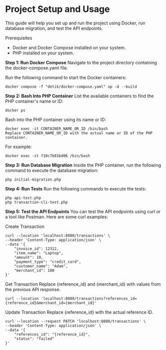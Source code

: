 # Project Setup and Usage
This guide will help you set up and run the project using Docker, run database migration, and test the API endpoints.

Prerequisites
- Docker and Docker Compose installed on your system.
- PHP installed on your system.

**Step 1: Run Docker Compose**
Navigate to the project directory containing the docker-compose.yaml file.

Run the following command to start the Docker containers:
```
docker compose -f "detik/docker-compose.yaml" up -d --build
```

**Step 2: Bash Into PHP Container**
List the available containers to find the PHP container's name or ID:
```
docker ps
```

Bash into the PHP container using its name or ID:
```
docker exec -it CONTAINER_NAME_OR_ID /bin/bash
Replace CONTAINER_NAME_OR_ID with the actual name or ID of the PHP container. 
```

For example:
```
docker exec -it f10c7b01bd06 /bin/bash
```

**Step 3: Run Database Migration**
Inside the PHP container, run the following command to execute the database migration:
```
php initial-migration.php
```


**Step 4: Run Tests**
Run the following commands to execute the tests:
```
php api-test.php
php transaction-cli-test.php
```

**Step 5: Test the API Endpoints**
You can test the API endpoints using curl or a tool like Postman. Here are some curl examples:

Create Transaction
```
curl --location 'localhost:8080/transactions' \
--header 'Content-Type: application/json' \
--data '{
    "invoice_id": 12312,
    "item_name": "Laptop",
    "amount": 10,
    "payment_type": "credit_card",
    "customer_name": "Adam",
    "merchant_id": 100
}'
```

Get Transaction
Replace {reference_id} and {merchant_id} with values from the previous API response.
```
curl --location 'localhost:8080/transactions?references_id={reference_id}&merchant_id={merchant_id}'
```

Update Transaction
Replace {reference_id} with the actual reference ID.
```
curl --location --request PATCH 'localhost:8080/transactions' \
--header 'Content-Type: application/json' \
--data '{
    "references_id": "{reference_id}",
    "status": "failed"
}'
```